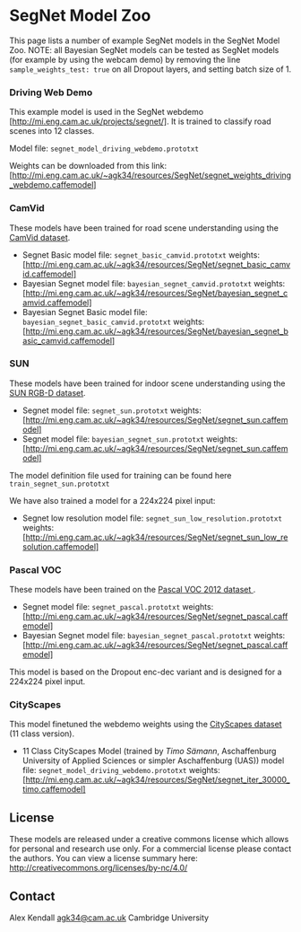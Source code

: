 # SegNet Model Zoo
This page lists a number of example SegNet models in the SegNet Model Zoo. NOTE: all Bayesian SegNet models can be tested as SegNet models (for example by using the webcam demo) by removing the line ```sample_weights_test: true``` on all Dropout layers, and setting batch size of 1.

### Driving Web Demo

This example model is used in the SegNet webdemo [http://mi.eng.cam.ac.uk/projects/segnet/]. It is trained to classify road scenes into 12 classes.

Model file: ```segnet_model_driving_webdemo.prototxt```

Weights can be downloaded from this link: [http://mi.eng.cam.ac.uk/~agk34/resources/SegNet/segnet_weights_driving_webdemo.caffemodel]

### CamVid

These models have been trained for road scene understanding using the [CamVid dataset](http://mi.eng.cam.ac.uk/research/projects/VideoRec/CamVid/).

 - Segnet Basic model file: ```segnet_basic_camvid.prototxt``` weights: [http://mi.eng.cam.ac.uk/~agk34/resources/SegNet/segnet_basic_camvid.caffemodel]
 - Bayesian Segnet model file: ```bayesian_segnet_camvid.prototxt``` weights: [http://mi.eng.cam.ac.uk/~agk34/resources/SegNet/bayesian_segnet_camvid.caffemodel]
 - Bayesian Segnet Basic model file: ```bayesian_segnet_basic_camvid.prototxt``` weights: [http://mi.eng.cam.ac.uk/~agk34/resources/SegNet/bayesian_segnet_basic_camvid.caffemodel]

### SUN

These models have been trained for indoor scene understanding using the [SUN RGB-D dataset](http://rgbd.cs.princeton.edu/).

 - Segnet model file: ```segnet_sun.prototxt``` weights: [http://mi.eng.cam.ac.uk/~agk34/resources/SegNet/segnet_sun.caffemodel]
 - Segnet model file: ```bayesian_segnet_sun.prototxt``` weights: [http://mi.eng.cam.ac.uk/~agk34/resources/SegNet/segnet_sun.caffemodel]

The model definition file used for training can be found here ```train_segnet_sun.prototxt```

We have also trained a model for a 224x224 pixel input:

 - Segnet low resolution model file: ```segnet_sun_low_resolution.prototxt``` weights: [http://mi.eng.cam.ac.uk/~agk34/resources/SegNet/segnet_sun_low_resolution.caffemodel]

### Pascal VOC

These models have been trained on the [Pascal VOC 2012 dataset ](http://host.robots.ox.ac.uk/pascal/VOC/).

 - Segnet model file: ```segnet_pascal.prototxt``` weights: [http://mi.eng.cam.ac.uk/~agk34/resources/SegNet/segnet_pascal.caffemodel]
 - Bayesian Segnet model file: ```bayesian_segnet_pascal.prototxt``` weights: [http://mi.eng.cam.ac.uk/~agk34/resources/SegNet/segnet_pascal.caffemodel]

This model is based on the Dropout enc-dec variant and is designed for a 224x224 pixel input.

### CityScapes

This model finetuned the webdemo weights using the [CityScapes dataset](https://www.cityscapes-dataset.com/) (11 class version).

 - 11 Class CityScapes Model (trained by *Timo Sämann*, Aschaffenburg University of Applied Sciences
or simpler Aschaffenburg (UAS)) model file: ```segnet_model_driving_webdemo.prototxt``` weights: [http://mi.eng.cam.ac.uk/~agk34/resources/SegNet/segnet_iter_30000_timo.caffemodel]

## License

These models are released under a creative commons license which allows for personal and research use only. For a commercial license please contact the authors. You can view a license summary here:
http://creativecommons.org/licenses/by-nc/4.0/

## Contact

Alex Kendall
agk34@cam.ac.uk
Cambridge University
